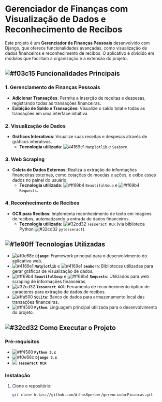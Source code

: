 # Gerenciador de Finanças com Visualização de Dados e Reconhecimento de Recibos

Este projeto é um **Gerenciador de Finanças Pessoais** desenvolvido com Django, que oferece funcionalidades avançadas, como visualização de dados financeiros e reconhecimento de recibos. O aplicativo é dividido em módulos que facilitam a organização e a extensão do projeto.

## ![#f03c15](https://via.placeholder.com/15/f03c15/000000?text=+) Funcionalidades Principais

### 1. Gerenciamento de Finanças Pessoais
- **Adicionar Transações**: Permite a inserção de receitas e despesas, registrando todas as transações financeiras.
- **Exibição de Saldo e Transações**: Visualize o saldo total e todas as transações em uma interface intuitiva.

### 2. Visualização de Dados
- **Gráficos Interativos**: Visualize suas receitas e despesas através de gráficos interativos.  
  - **Tecnologia utilizada**: ![#4169e1](https://via.placeholder.com/15/4169e1/000000?text=+) `Matplotlib` e `Seaborn`.

### 3. Web Scraping
- **Coleta de Dados Externos**: Realiza a extração de informações financeiras externas, como cotações de moedas e ações, e exibe esses dados no painel do usuário.
  - **Tecnologia utilizada**: ![#ff69b4](https://via.placeholder.com/15/ff69b4/000000?text=+) `BeautifulSoup` e ![#ff69b4](https://via.placeholder.com/15/ff69b4/000000?text=+) `Requests`.

### 4. Reconhecimento de Recibos
- **OCR para Recibos**: Implementa reconhecimento de texto em imagens de recibos, automatizando a entrada de dados financeiros.
  - **Tecnologia utilizada**: ![#32cd32](https://via.placeholder.com/15/32cd32/000000?text=+) `Tesseract OCR` (via biblioteca Python ![#32cd32](https://via.placeholder.com/15/32cd32/000000?text=+) `pytesseract`).

## ![#1e90ff](https://via.placeholder.com/15/1e90ff/000000?text=+) Tecnologias Utilizadas
- ![#f0e68c](https://via.placeholder.com/15/f0e68c/000000?text=+) **`Django`**: Framework principal para o desenvolvimento do aplicativo web.
- ![#4169e1](https://via.placeholder.com/15/4169e1/000000?text=+) **`Matplotlib`** e ![#4169e1](https://via.placeholder.com/15/4169e1/000000?text=+) **`Seaborn`**: Bibliotecas utilizadas para gerar gráficos de visualização de dados.
- ![#ff69b4](https://via.placeholder.com/15/ff69b4/000000?text=+) **`BeautifulSoup`** e ![#ff69b4](https://via.placeholder.com/15/ff69b4/000000?text=+) **`Requests`**: Utilizados para web scraping de informações financeiras.
- ![#32cd32](https://via.placeholder.com/15/32cd32/000000?text=+) **`Tesseract OCR`**: Ferramenta de reconhecimento óptico de caracteres para extração de dados de recibos.
- ![#ffa500](https://via.placeholder.com/15/ffa500/000000?text=+) **`SQLite`**: Banco de dados para armazenamento local das transações financeiras.
- ![#ff4500](https://via.placeholder.com/15/ff4500/000000?text=+) **`Python`**: Linguagem principal utilizada para o desenvolvimento do projeto.

## ![#32cd32](https://via.placeholder.com/15/32cd32/000000?text=+) Como Executar o Projeto

### Pré-requisitos
- ![#ff4500](https://via.placeholder.com/15/ff4500/000000?text=+) **`Python 3.x`**
- ![#f0e68c](https://via.placeholder.com/15/f0e68c/000000?text=+) **`Django 3.x`**
- [![](https://via.placeholder.com/15/32cd32/000000?text=+)](https://github.com/tesseract-ocr/tesseract) **`Tesseract OCR`**

### Instalação

1. Clone o repositório:
   ```bash
   git clone https://github.com/AthosSperber/gerenciadorFinancas.git
